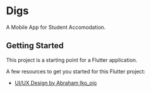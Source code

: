 # Digs

A Mobile App for Student Accomodation.

## Getting Started

This project is a starting point for a Flutter application.

A few resources to get you started for this Flutter project:

- [UI/UX Design by Abraham Iko_ojo](https://ikoojoab.medium.com/digs-app-ui-ux-the-perfect-space-61d145c764cb)

